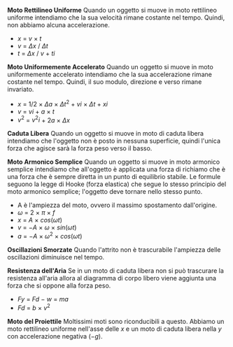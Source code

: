 **Moto Rettilineo Uniforme**
Quando un oggetto si muove in moto rettilineo uniforme intendiamo che la sua velocità rimane costante nel tempo. Quindi, non abbiamo alcuna accelerazione.
- $x$ $=$ $v$ $×$ $t$
- $v$ $=$ $Δx$ $/$ $Δt$
- $t$ $=$ $Δx$ $/$ $v$ $+$ $ti$

**Moto Uniformemente Accelerato**
Quando un oggetto si muove in moto uniformemente accelerato intendiamo che la sua accelerazione rimane costante nel tempo. Quindi, il suo modulo, direzione e verso rimane
invariato.
- $x$ $=$ $1/2$ $×$ $Δa$ $×$ $Δt^2$ $+$ $vi$ $×$ $Δt$ + $xi$
- $v$ $=$ $vi$ $+$ $a$ $×$ $t$ 
- $v^2$ $=$ $v^2i$ + $2a$ $×$ $Δx$

**Caduta Libera**
Quando un oggetto si muove in moto di caduta libera intendiamo che l'oggetto non è posto in nessuna superficie, quindi l'unica forza che agisce sarà la forza peso verso il basso.

**Moto Armonico Semplice**
Quando un oggetto si muove in moto armonico semplice intendiamo che all'oggetto è applicata una forza di richiamo che è una forza che è sempre diretta in un punto di equilibrio stabile. Le formule seguono la legge di Hooke (forza elastica) che segue lo stesso principio
del moto armonico semplice; l'oggetto deve tornare nello stesso punto.
- A è l'ampiezza del moto, ovvero il massimo spostamento dall'origine.
- $ω$ $=$ $2$ $×$ $π$ $×$ $f$
- $x$ $=$ $A$ $×$ $cos(ωt)$
- $v$ $=$ $-A$ $×$ $ω$ $×$ $sin(ωt)$
- $a$ $=$ $-A$ $×$ $ω^2$ $×$ $cos(ωt)$

**Oscillazioni Smorzate**
Quando l'attrito non è trascurabile l'ampiezza delle oscillazioni diminuisce nel tempo.

**Resistenza dell'Aria**
Se in un moto di caduta libera non si può trascurare la resistenza all'aria allora al diagramma di corpo libero viene aggiunta una forza che si oppone alla forza peso.
- $Fy$ = $Fd$ $-$ $w$ $=$ $ma$
- $Fd$ $=$ $b$ $×$ $v^2$

**Moto del Proiettile**
Moltissimi moti sono riconducibili a questo. Abbiamo un moto rettilineo uniforme nell'asse delle $x$ e un moto di caduta libera nella $y$ con accelerazione negativa ($-g$).
